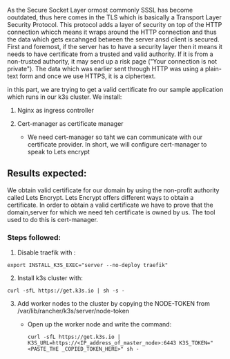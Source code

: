 As the Secure Socket Layer ormost commonly SSSL has become ooutdated, thus here comes in the TLS which is basically a Transport Layer Security Protocol. This protocol adds a layer of security on top of the HTTP connection whicch means it wraps around the HTTP connection and thus the data which gets excahnged between the server ansd client is secured.
First and foremost, if the server has to have a security layer then it means it needs to have certificate from a trusted and valid authority. If it is from a non-trusted authority, it may send up a risk page ("Your connection is not private"). The data which was earlier sent through HTTP was using a plain-text form and once we use HTTPS, it is a ciphertext.

in this part, we are trying to get a valid certificate fro our sample application which runs in our k3s cluster. We install:

1. Nginx as ingress controller

2. Cert-manager as certificate manager

    - We need cert-manager so taht we can communicate with our certificate provider. In short, we will configure cert-manager to speak to Lets encrypt

Results expected:
----------------------

We obtain valid certificate for our domain by using the non-profit authority called Lets Encrypt. Lets Encrypt offers different ways to obtain a certificate. In order to obtain a valid certificate we have to prove that the domain,server for which we need teh certificate is owned by us.
The tool used to do this is cert-manager.

### Steps followed:

1. Disable traefik with :

```
export INSTALL_K3S_EXEC="server --no-deploy traefik"
```

2. Install k3s cluster with:

```
curl -sfL https://get.k3s.io | sh -s -
```

3. Add worker nodes to the cluster by copying the NODE-TOKEN from /var/lib/rancher/k3s/server/node-token
 
   - Open up the worker node and write the command:
        
     ```
     curl -sfL https://get.k3s.io | K3S_URL=https://<IP_address_of_master_node>:6443 K3S_TOKEN="<PASTE_THE _COPIED_TOKEN_HERE>" sh -
     ```
        
